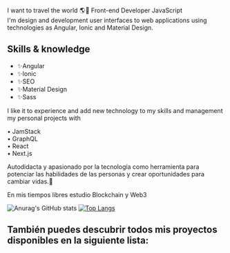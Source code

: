 <!-- # Hi 👋 my name is Carlos  
![](https://carlosdugarte.com/assets/images/greetings.png)  -->

I want to travel the world 🌎🍃
Front-end Developer JavaScript  
I'm design and development user interfaces to web applications using technologies as Angular, Ionic and Material Design.  

## Skills & knowledge
- ✨Angular
- ✨Ionic
- ✨SEO
- ✨Material Design
- ✨Sass

I like it to experience and add new technology to my skills and management my personal projects with

• JamStack  
• GraphQL  
• React  
• Next.js  

Autodidacta y apasionado por la tecnología como herramienta para potenciar las habilidades de las personas y crear oportunidades para cambiar vidas.💖

En mis tiempos libres estudio Blockchain y Web3

![Anurag's GitHub stats](https://github-readme-stats.vercel.app/api?username=cardugarte&show_icons=true&theme=dark&hide_border=false)
[![Top Langs](https://github-readme-stats.vercel.app/api/top-langs/?username=cardugarte&layout=compact&theme=dark&hide_border=false)](https://github.com/anuraghazra/github-readme-stats)

## También puedes descubrir todos mis proyectos disponibles en la siguiente lista:

<!--
**cardugarte/cardugarte** is a ✨ _special_ ✨ repository because its `README.md` (this file) appears on your GitHub profile.

Here are some ideas to get you started:

- 🔭 I’m currently working on ...
- 🌱 I’m currently learning ...
- 👯 I’m looking to collaborate on ...
- 🤔 I’m looking for help with ...
- 💬 Ask me about ...
- 📫 How to reach me: ...
- 😄 Pronouns: ...
- ⚡ Fun fact: ...
-->
